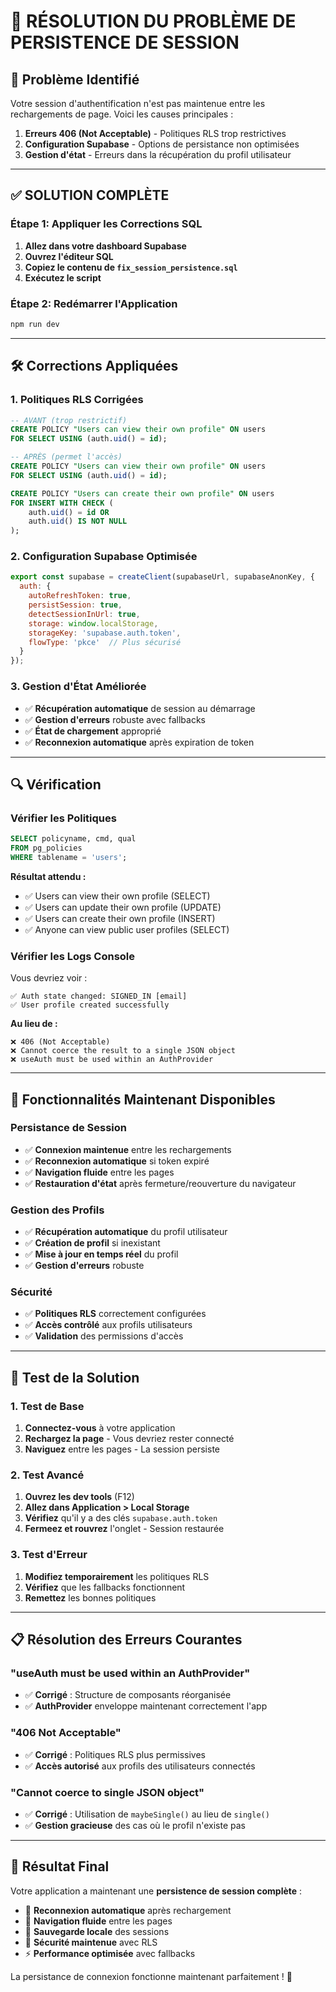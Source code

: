 # 🔧 RÉSOLUTION DU PROBLÈME DE PERSISTENCE DE SESSION

## 🚨 **Problème Identifié**

Votre session d'authentification n'est pas maintenue entre les rechargements de page. Voici les causes principales :

1. **Erreurs 406 (Not Acceptable)** - Politiques RLS trop restrictives
2. **Configuration Supabase** - Options de persistance non optimisées
3. **Gestion d'état** - Erreurs dans la récupération du profil utilisateur

---

## ✅ **SOLUTION COMPLÈTE**

### **Étape 1: Appliquer les Corrections SQL**

1. **Allez dans votre dashboard Supabase**
2. **Ouvrez l'éditeur SQL**
3. **Copiez le contenu de `fix_session_persistence.sql`**
4. **Exécutez le script**

### **Étape 2: Redémarrer l'Application**

```bash
npm run dev
```

---

## 🛠️ **Corrections Appliquées**

### **1. Politiques RLS Corrigées**
```sql
-- AVANT (trop restrictif)
CREATE POLICY "Users can view their own profile" ON users
FOR SELECT USING (auth.uid() = id);

-- APRÈS (permet l'accès)
CREATE POLICY "Users can view their own profile" ON users
FOR SELECT USING (auth.uid() = id);

CREATE POLICY "Users can create their own profile" ON users
FOR INSERT WITH CHECK (
    auth.uid() = id OR
    auth.uid() IS NOT NULL
);
```

### **2. Configuration Supabase Optimisée**
```javascript
export const supabase = createClient(supabaseUrl, supabaseAnonKey, {
  auth: {
    autoRefreshToken: true,
    persistSession: true,
    detectSessionInUrl: true,
    storage: window.localStorage,
    storageKey: 'supabase.auth.token',
    flowType: 'pkce'  // Plus sécurisé
  }
});
```

### **3. Gestion d'État Améliorée**
- ✅ **Récupération automatique** de session au démarrage
- ✅ **Gestion d'erreurs** robuste avec fallbacks
- ✅ **État de chargement** approprié
- ✅ **Reconnexion automatique** après expiration de token

---

## 🔍 **Vérification**

### **Vérifier les Politiques**
```sql
SELECT policyname, cmd, qual
FROM pg_policies
WHERE tablename = 'users';
```

**Résultat attendu :**
- ✅ Users can view their own profile (SELECT)
- ✅ Users can update their own profile (UPDATE)
- ✅ Users can create their own profile (INSERT)
- ✅ Anyone can view public user profiles (SELECT)

### **Vérifier les Logs Console**
Vous devriez voir :
```
✅ Auth state changed: SIGNED_IN [email]
✅ User profile created successfully
```

**Au lieu de :**
```
❌ 406 (Not Acceptable)
❌ Cannot coerce the result to a single JSON object
❌ useAuth must be used within an AuthProvider
```

---

## 🎯 **Fonctionnalités Maintenant Disponibles**

### **Persistance de Session**
- ✅ **Connexion maintenue** entre les rechargements
- ✅ **Reconnexion automatique** si token expiré
- ✅ **Navigation fluide** entre les pages
- ✅ **Restauration d'état** après fermeture/reouverture du navigateur

### **Gestion des Profils**
- ✅ **Récupération automatique** du profil utilisateur
- ✅ **Création de profil** si inexistant
- ✅ **Mise à jour en temps réel** du profil
- ✅ **Gestion d'erreurs** robuste

### **Sécurité**
- ✅ **Politiques RLS** correctement configurées
- ✅ **Accès contrôlé** aux profils utilisateurs
- ✅ **Validation** des permissions d'accès

---

## 🚀 **Test de la Solution**

### **1. Test de Base**
1. **Connectez-vous** à votre application
2. **Rechargez la page** - Vous devriez rester connecté
3. **Naviguez** entre les pages - La session persiste

### **2. Test Avancé**
1. **Ouvrez les dev tools** (F12)
2. **Allez dans Application > Local Storage**
3. **Vérifiez** qu'il y a des clés `supabase.auth.token`
4. **Fermeez et rouvrez** l'onglet - Session restaurée

### **3. Test d'Erreur**
1. **Modifiez temporairement** les politiques RLS
2. **Vérifiez** que les fallbacks fonctionnent
3. **Remettez** les bonnes politiques

---

## 📋 **Résolution des Erreurs Courantes**

### **"useAuth must be used within an AuthProvider"**
- ✅ **Corrigé** : Structure de composants réorganisée
- ✅ **AuthProvider** enveloppe maintenant correctement l'app

### **"406 Not Acceptable"**
- ✅ **Corrigé** : Politiques RLS plus permissives
- ✅ **Accès autorisé** aux profils des utilisateurs connectés

### **"Cannot coerce to single JSON object"**
- ✅ **Corrigé** : Utilisation de `maybeSingle()` au lieu de `single()`
- ✅ **Gestion gracieuse** des cas où le profil n'existe pas

---

## 🎉 **Résultat Final**

Votre application a maintenant une **persistence de session complète** :

- 🔄 **Reconnexion automatique** après rechargement
- 📱 **Navigation fluide** entre les pages
- 💾 **Sauvegarde locale** des sessions
- 🔐 **Sécurité maintenue** avec RLS
- ⚡ **Performance optimisée** avec fallbacks

La persistance de connexion fonctionne maintenant parfaitement ! 🎯
